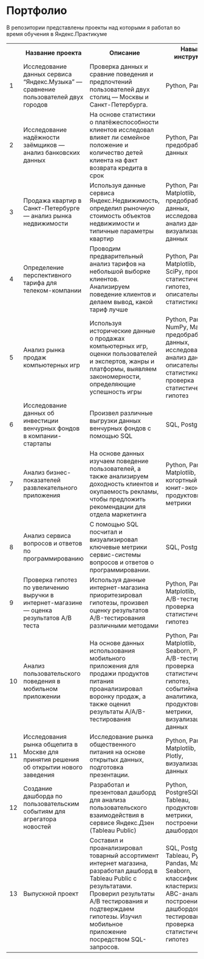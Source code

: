 # Портфолио  
В репозитории представлены проекты над которыми я работал во время обучения в Яндекс.Практикуме 

<table>
    <tr>
        <th></th>
        <th>Название проекта</th>
        <th>Описание</th>
        <th>Навыки и инструменты</th>
    </tr>
    <tr>
        <td>1</td>
        <td>Исследование данных сервиса “Яндекс.Музыка” — сравнение пользователей двух городов</td>
        <td>Проверка данных и сравние поведения и предпочтений пользователей двух столиц — Москвы и Санкт-Петербурга.</td>
        <td>Python, Pandas</td>
    </tr>
    <tr>
        <td>2</td>
        <td>Исследование надёжности заёмщиков — анализ банковских данных</td>
        <td>На основе статистики о платёжеспособности клиентов исследовал влияет ли семейное положение и количество детей клиента на факт возврата кредита в срок</td>
        <td>Python, Pandas, предобработка данных</td>
    </tr>
    <tr>
        <td>3</td>
        <td>Продажа квартир в Санкт-Петербурге — анализ рынка недвижимости</td>
        <td>Используя данные сервиса Яндекс.Недвижимость, определил рыночную стоимость объектов недвижимости и типичные параметры квартир</td>
        <td>Python, Pandas, Matplotlib, предобработка данных, исследовательский анализ данных, визуализация данных</td>
    </tr>
    <tr>
        <td>4</td>
        <td>Определение перспективного тарифа для телеком-компании</td>
        <td>Проводим предварительный анализ тарифов на небольшой выборке клиентов. Анализируем поведение клиентов и делаем вывод, какой тариф лучше</td>
        <td>Python, Pandas, Matplotlib, NumPy, SciPy, проверка статистических гипотез, описательная статистика</td>
    </tr>
    <tr>
        <td>5</td>
        <td>Анализ рынка продаж компьютерных игр</td>
        <td>Используя исторические данные о продажах компьютерных игр, оценки пользователей и экспертов, жанры и платформы, выявляем закономерности, определяющие успешность игры </td>
        <td>Python, Pandas, NumPy, Matplotlib, предобработка данных, исследовательский анализ данных, описательная статистика, проверка статистических гипотез</td>
    </tr>
    <tr>
        <td>6</td>
        <td>Исследование данных об инвестиции венчурных фондов в компании-стартапы</td>
        <td>Произвел различные выгрузки данных венчурных фондов с помощью SQL</td>
        <td>SQL, PostgreSQL</td>
    </tr>
    <tr>
        <td>7</td>
        <td>Анализ бизнес-показателей развлекательного приложения</td>
        <td>На основе данных изучаем поведение пользователей, а также анализируем доходность клиентов и окупаемость рекламы, чтобы предложить рекомендации для отдела маркетинга</td>
        <td>Python, Pandas, Matplotlib, Seaborn, когортный анализ, юнит-экономика, продуктовые метрики</td>
    </tr>
    <tr>
        <td>8</td>
        <td>Анализ сервиса вопросов и ответов по программированию</td>
        <td>С помощью SQL посчитал и визуализировал ключевые метрики сервис-системы вопросов и ответов о программировании.</td>
        <td>SQL, PostgreSQL</td>
    </tr>
    <tr>
        <td>9</td>
        <td>Проверка гипотез по увеличению выручки в интернет-магазине — оценка результатов A/B теста</td>
        <td>Используя данные интернет-магазина приоритезировал гипотезы, произвел оценку результатов A/B-тестирования различными методами</td>
        <td>Python, Pandas, Matplotlib, SciPy, A/B-тестирование, проверка статистических гипотез</td>
    </tr>
    <tr>
        <td>10</td>
        <td>Анализ пользовательского поведения в мобильном приложении</td>
        <td>На основе данных использования мобильного приложения для продажи продуктов питания проанализировал воронку продаж, а также оценил результаты A/A/B-тестирования</td>
        <td>Python, Pandas, Matplotlib, SciPy, Seaborn, Plotly, A/B-тестирование, проверка статистических гипотез, событийная аналитика, продуктовые метрики, визуализация данных</td>
    </tr>
    <tr>
        <td>11</td>
        <td>Исследования рынка общепита в Москве для принятия решения об открытии нового заведения</td>
        <td>Исследование рынка общественного питания на основе открытых данных, подготовка презентации.</td>
        <td>Python, Pandas, Matplotlib, Seaborn, Plotly, визуализация данных</td>
    </tr>
    <tr>
        <td>12</td>
        <td>Создание дашборда по пользовательским событиям для агрегатора новостей</td>
        <td>Разработал и презентовал дашборд для анализа пользовательского взаимодействия в сервисе Яндекс.Дзен (Tableau Public)</td>
        <td>Python, PostgreSQL, Tableau, продуктовые метрики, построение дашбордов</td>
    </tr>
    <tr>
        <td>13</td>
        <td>Выпускной проект</td>
        <td>Составил и проанализировал товарный ассортимент интернет магазина, разработал дашборд в Tableau Public с результатами. Проверил результаты А/B тестирования и подтверждаем гипотезы. Изучил мобильное приложение посредством SQL-запросов.</td>
        <td>SQL, PostgreSQL, Tableau, Python, Pandas, Matplotlib, Seaborn, классификация, кластеризация, ABC-анализ, построение дашбордов, A/B-тестирование, проверка статистических гипотез</td>
    </tr>
</table>
